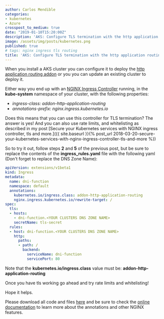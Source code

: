 ```yaml
---
author: Carlos Mendible
categories:
- kubernetes
- Azure
crosspost_to_medium: true
date: "2019-01-10T15:20:00Z"
description: 'AKS: Configure TLS termination with the http application routing addon'
image: /assets/img/posts/kubernetes.png
published: true
# tags: nginx ingress tls routing
title: 'AKS: Configure TLS termination with the http application routing addon'
---
```


When you install a AKS cluster you can configure it to deploy the [http application routing addon](https://docs.microsoft.com/en-us/azure/aks/http-application-routing) or you you can update an existing cluster to deploy it.

Either way you end up with an [NGINX Ingress Controller](https://github.com/kubernetes/ingress-nginx) running, in the **kube-system** namespace of your cluster, with the following properties:

* *ingress-class: addon-http-application-routing*
* *annotations-prefix: nginx.ingress.kubernetes.io*

Does this means that you can use this controller for TLS termination? The answer is yes! And you can also use rate limits, and whitelisting as described in my post [Secure your Kubernetes services with NGINX ingress controller, tls and more.]({{ site.baseurl }}{% post_url 2018-03-20-secure-your-kubernetes-services-with-nginx-ingress-controller-tls-and-more %})

So to try it out, follow steps **2** and **5** of the previous post, but be sure to replace the contents of the **ingress_rules.yaml** file with the following yaml (Don't forget to replace the DNS Zone Name):

``` yaml
apiVersion: extensions/v1beta1
kind: Ingress
metadata:
  name: dni-function
  namespace: default
  annotations:
    kubernetes.io/ingress.class: addon-http-application-routing
    nginx.ingress.kubernetes.io/rewrite-target: /
spec:
  tls:
  - hosts:
    - dni-function.<YOUR CLUSTERS DNS ZONE NAME>
    secretName: tls-secret
  rules:
  - host: dni-function.<YOUR CLUSTERS DNS ZONE NAME>
    http:
      paths:
      - path: /
        backend:
          serviceName: dni-function
          servicePort: 80
```

Note that the **kubernetes.io/ingress.class** value must be: **addon-http-application-routing**

Once you have tls working go ahead and try rate limits and whitelisting!

Hope it helps.

Please download all code and files [here](https://github.com/cmendible/kubernetes.samples/tree/master/15.http-application-routing-tls) and be sure to check the [online documentation](https://github.com/kubernetes/ingress-nginx/blob/master/docs/user-guide/nginx-configuration/annotations.md) to learn more about the annotations and other NGINX features.